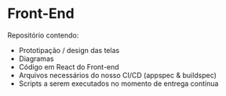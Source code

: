 # Front-End
Repositório contendo:

- Prototipação / design das telas
- Diagramas 
- Código em React do Front-end
- Arquivos necessários do nosso CI/CD (appspec & buildspec)
- Scripts a serem executados no momento de entrega contínua
